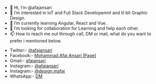 - 👋 Hi, I’m @afajansari
- 👀 I’m interested in IoT and Full Stack Developemnt and lil bit Graphic Design.
- 🌱 I’m currently learning Angular, React and Vue .
- 💞️ I’m looking for collaboration for Learning and help each other.
- 📫 How to reach me out through call, DM or mail, what do you want to prefer i mentioned below.
* Twitter:- [@afajansari](https://twitter.com/afajansari)
* Facebook:- [Mohammad Afaj Ansari (Page)](https://www.facebook.com/futururbandev)
* Gmail:- [afajansari](mailto:afajansari@gmail.com)
* Instagram:- [@afajansari](https://www.instagram.com/afajansari/)
* Instagram:- [@design.mafaj](https://www.instagram.com/design.mafaj)
* WhatsApp:- [DM](https://wa.me/8109106039?text=I'm%20from%20Your%20Git%20Profile%20Link.%20How%20are%20you.)

<!---
afajansari/afajansari is a ✨ special ✨ repository because its `README.md` (this file) appears on your GitHub profile.
You can click the Preview link to take a look at your changes.
--->
